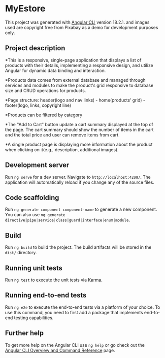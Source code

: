 # MyEstore

This project was generated with [Angular CLI](https://github.com/angular/angular-cli) version 18.2.1.
and images used are copyright free from Pixabay as a demo for development purposes only.

## Project description
*This is a responsive, single-page application that displays a list of products with their details, implementing a responsive design, and utilize Angular for dynamic data binding and interaction.

*Products data comes from external database and managed through services and modules to make the product's grid responsive to database size and CRUD operations for products.

*Page structure: header(logo and nav links) - home(products' grid) - footer(logo, links, copyright line)

*Products can be filtered by category

*The "Add to Cart" button update a cart summary displayed at the top of the page. The cart summary should show the number of items in the cart and the total price and user can remove items from cart.

*A single product page is displaying more information about the product when clicking on it(e.g., description, additional images).

## Development server

Run `ng serve` for a dev server. Navigate to `http://localhost:4200/`. The application will automatically reload if you change any of the source files.

## Code scaffolding

Run `ng generate component component-name` to generate a new component. You can also use `ng generate directive|pipe|service|class|guard|interface|enum|module`.

## Build

Run `ng build` to build the project. The build artifacts will be stored in the `dist/` directory.

## Running unit tests

Run `ng test` to execute the unit tests via [Karma](https://karma-runner.github.io).

## Running end-to-end tests

Run `ng e2e` to execute the end-to-end tests via a platform of your choice. To use this command, you need to first add a package that implements end-to-end testing capabilities.

## Further help

To get more help on the Angular CLI use `ng help` or go check out the [Angular CLI Overview and Command Reference](https://angular.dev/tools/cli) page.
